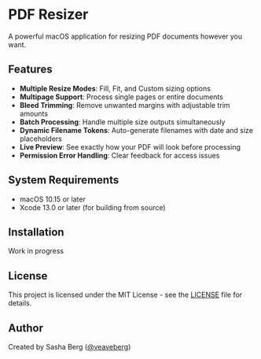 # PDF Resizer

A powerful macOS application for resizing PDF documents however you want.

## Features

- **Multiple Resize Modes**: Fill, Fit, and Custom sizing options
- **Multipage Support**: Process single pages or entire documents
- **Bleed Trimming**: Remove unwanted margins with adjustable trim amounts
- **Batch Processing**: Handle multiple size outputs simultaneously
- **Dynamic Filename Tokens**: Auto-generate filenames with date and size placeholders
- **Live Preview**: See exactly how your PDF will look before processing
- **Permission Error Handling**: Clear feedback for access issues

## System Requirements

- macOS 10.15 or later
- Xcode 13.0 or later (for building from source)

## Installation

Work in progress


## License

This project is licensed under the MIT License - see the [LICENSE](LICENSE) file for details.

## Author

Created by Sasha Berg ([@veaveberg](https://github.com/veaveberg))
